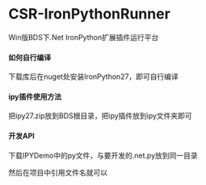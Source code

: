 # CSR-IronPythonRunner
Win版BDS下.Net IronPython扩展插件运行平台

#### 如何自行编译

下载库后在nuget处安装IronPython27，即可自行编译

#### ipy插件使用方法

把ipy27.zip放到BDS根目录，把ipy插件放到ipy文件夹即可

#### 开发API

下载IPYDemo中的py文件，与要开发的.net.py放到同一目录

然后在项目中引用文件名就可以

